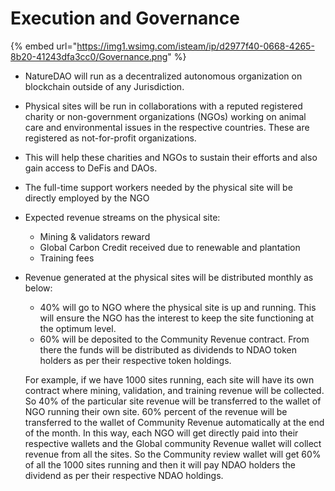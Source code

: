 # Execution and Governance

{% embed url="https://img1.wsimg.com/isteam/ip/d2977f40-0668-4265-8b20-41243dfa3cc0/Governance.png" %}

* NatureDAO will run as a decentralized autonomous organization on blockchain outside of any Jurisdiction.
* Physical sites will be run in collaborations with a reputed registered charity or non-government organizations (NGOs) working on animal care and environmental issues in the respective countries. These are registered as not-for-profit organizations.
* This will help these charities and NGOs to sustain their efforts and also gain access to DeFis and DAOs.
* The full-time support workers needed by the physical site will be directly employed by the NGO
* Expected revenue streams on the physical site:&#x20;
  * Mining & validators reward
  * Global Carbon Credit received due to renewable and plantation
  * Training fees
*   Revenue generated at the physical sites will be distributed monthly as below:&#x20;

    * 40% will go to NGO where the physical site is up and running. This will ensure the NGO has the interest to keep the site functioning at the optimum level.&#x20;
    * 60% will be deposited to the Community Revenue contract. From there the funds will be distributed as dividends to NDAO token holders as per their respective token holdings.&#x20;

    For example, if we have 1000 sites running, each site will have its own contract where mining, validation, and training revenue will be collected. So 40% of the particular site revenue will be transferred to the wallet of NGO running their own site. 60% percent of the revenue will be transferred to the wallet of Community Revenue automatically at the end of the month. In this way, each NGO will get directly paid into their respective wallets and the Global community Revenue wallet will collect revenue from all the sites. So the Community review wallet will get 60% of all the 1000 sites running and then it will pay NDAO holders the dividend as per their respective NDAO holdings.

